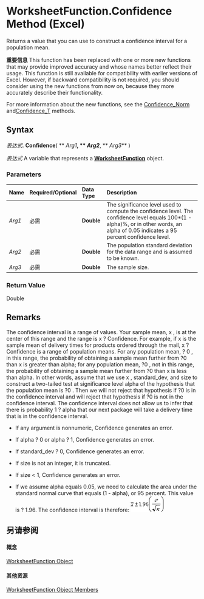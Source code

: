 
# WorksheetFunction.Confidence Method (Excel)

Returns a value that you can use to construct a confidence interval for a population mean.


 **重要信息**  This function has been replaced with one or more new functions that may provide improved accuracy and whose names better reflect their usage. This function is still available for compatibility with earlier versions of Excel. However, if backward compatibility is not required, you should consider using the new functions from now on, because they more accurately describe their functionality.

For more information about the new functions, see the [Confidence_Norm](a4e212e8-04c3-05c1-027d-4cfe5ca92810.md) and[Confidence_T](b4e497b6-bf5a-5630-3092-d806012e0c97.md) methods.

## Syntax

 _表达式_. **Confidence**( ** _Arg1_**, ** _Arg2_**, ** _Arg3_** )

 _表达式_ A variable that represents a **[WorksheetFunction](7b1d5639-363d-632c-2cf0-2232562646b6.md)** object.


### Parameters



|**Name**|**Required/Optional**|**Data Type**|**Description**|
|:-----|:-----|:-----|:-----|
| _Arg1_|必需|**Double**|The significance level used to compute the confidence level. The confidence level equals 100*(1 - alpha)%, or in other words, an alpha of 0.05 indicates a 95 percent confidence level.|
| _Arg2_|必需|**Double**|The population standard deviation for the data range and is assumed to be known.|
| _Arg3_|必需|**Double**|The sample size.|

### Return Value

Double


## Remarks

The confidence interval is a range of values. Your sample mean, x , is at the center of this range and the range is x ? Confidence. For example, if x is the sample mean of delivery times for products ordered through the mail, x ? Confidence is a range of population means. For any population mean, ? 0 , in this range, the probability of obtaining a sample mean further from ?0 than x is greater than alpha; for any population mean, ?0 , not in this range, the probability of obtaining a sample mean further from ?0 than x is less than alpha. In other words, assume that we use x , standard_dev, and size to construct a two-tailed test at significance level alpha of the hypothesis that the population mean is ?0 . Then we will not reject that hypothesis if ?0 is in the confidence interval and will reject that hypothesis if ?0 is not in the confidence interval. The confidence interval does not allow us to infer that there is probability 1 ? alpha that our next package will take a delivery time that is in the confidence interval.


- If any argument is nonnumeric, Confidence generates an error.
    
- If alpha ? 0 or alpha ? 1, Confidence generates an error.
    
- If standard_dev ? 0, Confidence generates an error.
    
- If size is not an integer, it is truncated.
    
- If size < 1, Confidence generates an error.
    
- If we assume alpha equals 0.05, we need to calculate the area under the standard normal curve that equals (1 - alpha), or 95 percent. This value is ? 1.96. The confidence interval is therefore:
![](images/awfcnfd1_ZA06051124.gif)


    

## 另请参阅


#### 概念


[WorksheetFunction Object](7b1d5639-363d-632c-2cf0-2232562646b6.md)
#### 其他资源


[WorksheetFunction Object Members](http://msdn.microsoft.com/library/6811ca87-4b53-0bff-88c9-30bf7497879a%28Office.15%29.aspx)